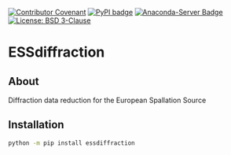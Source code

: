 [![Contributor Covenant](https://img.shields.io/badge/Contributor%20Covenant-2.1-4baaaa.svg)](CODE_OF_CONDUCT.md)
[![PyPI badge](http://img.shields.io/pypi/v/essdiffraction.svg)](https://pypi.python.org/pypi/essdiffraction)
[![Anaconda-Server Badge](https://anaconda.org/conda-forge/essdiffraction/badges/version.svg)](https://anaconda.org/conda-forge/essdiffraction)
[![License: BSD 3-Clause](https://img.shields.io/badge/License-BSD%203--Clause-blue.svg)](LICENSE)

# ESSdiffraction

## About

Diffraction data reduction for the European Spallation Source

## Installation

```sh
python -m pip install essdiffraction
```
